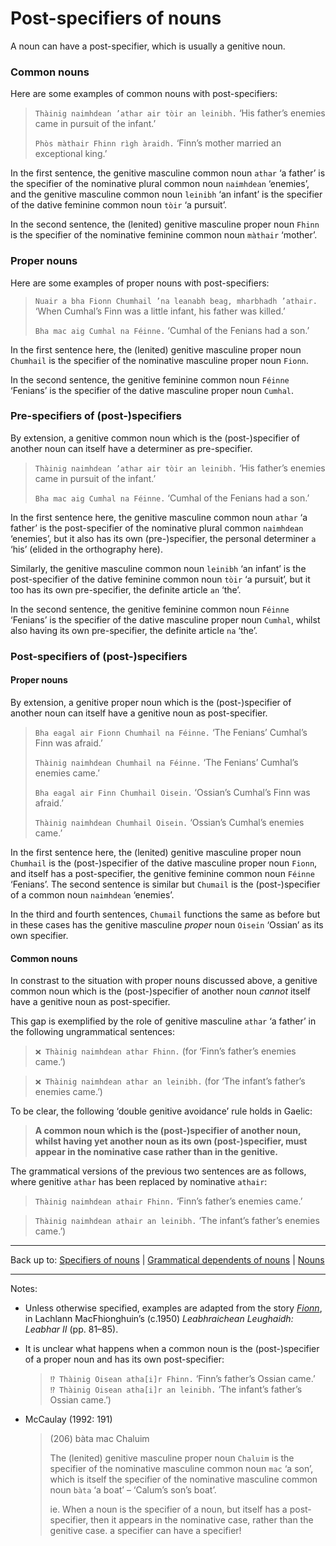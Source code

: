 # Post-specifiers of nouns

A noun can have a post-specifier, which is usually a genitive noun.

### Common nouns

Here are some examples of common nouns with post-specifiers:

> `Thàinig naimhdean ’athar air tòir an leinibh.` ‘His father’s enemies came in pursuit of the infant.’
> 
> `Phòs màthair Fhinn rìgh àraidh.` ‘Finn’s mother married an exceptional king.’

In the first sentence, the genitive masculine common noun `athar` ‘a father’ is the specifier of the nominative plural common noun `naimhdean` ‘enemies’, and the genitive masculine common noun `leinibh` ‘an infant’ is the specifier of the dative feminine common noun `tòir` ‘a pursuit’.

In the second sentence, the (lenited) genitive masculine proper noun `Fhinn` is the specifier of the nominative feminine common noun `màthair` ‘mother’.

### Proper nouns

Here are some examples of proper nouns with post-specifiers:

> `Nuair a bha Fionn Chumhail ’na leanabh beag, mharbhadh ’athair.` ‘When Cumhal’s Finn was a little infant, his father was killed.’
>
> `Bha mac aig Cumhal na Féinne.` ‘Cumhal of the Fenians had a son.’

In the first sentence here, the (lenited) genitive masculine proper noun `Chumhail` is the specifier of the nominative masculine proper noun `Fionn`.

In the second sentence, the genitive feminine common noun `Féinne` ‘Fenians’ is the specifier of the dative masculine proper noun `Cumhal`.

### Pre-specifiers of (post-)specifiers

By extension, a genitive common noun which is the (post-)specifier of another noun can itself have a determiner as pre-specifier.

> `Thàinig naimhdean ’athar air tòir an leinibh.` ‘His father’s enemies came in pursuit of the infant.’
>
> `Bha mac aig Cumhal na Féinne.` ‘Cumhal of the Fenians had a son.’

In the first sentence here, the genitive masculine common noun `athar` ‘a father’ is the post-specifier of the nominative plural common `naimhdean` ‘enemies’, but it also has its own (pre-)specifier, the personal determiner `a` ‘his’ (elided in the orthography here).

Similarly, the genitive masculine common noun `leinibh` ‘an infant’ is the post-specifier of the dative feminine common noun `tòir` ‘a pursuit’, but it too has its own pre-specifier, the definite article `an` ‘the’.

In the second sentence, the genitive feminine common noun `Féinne` ‘Fenians’ is the specifier of the dative masculine proper noun `Cumhal`, whilst also having its own pre-specifier, the definite article `na` ‘the’.

### Post-specifiers of (post-)specifiers

#### Proper nouns

By extension, a genitive proper noun which is the (post-)specifier of another noun can itself have a genitive noun as post-specifier.

> `Bha eagal air Fionn Chumhail na Féinne.` ‘The Fenians’ Cumhal’s Finn was afraid.’
> 
> `Thàinig naimhdean Chumhail na Féinne.` ‘The Fenians’ Cumhal’s enemies came.’
>
> `Bha eagal air Finn Chumhail Oisein.` ‘Ossian’s Cumhal’s Finn was afraid.’
> 
> `Thàinig naimhdean Chumhail Oisein.` ‘Ossian’s Cumhal’s enemies came.’

In the first sentence here, the (lenited) genitive masculine proper noun `Chumhail` is the (post-)specifier of the dative masculine proper noun `Fionn`, and itself has a post-specifier, the genitive feminine common noun `Féinne` ‘Fenians’. The second sentence is similar but `Chumail` is the (post-)specifier of a common noun `naimhdean` ‘enemies’.

In the third and fourth sentences, `Chumail` functions the same as before but in these cases has the genitive masculine *proper* noun `Oisein` ‘Ossian’ as its own specifier.

#### Common nouns

In constrast to the situation with proper nouns discussed above, a genitive common noun which is the (post-)specifier of another noun *cannot* itself have a genitive noun as post-specifier.

This gap is exemplified by the role of genitive masculine `athar` ‘a father’ in the following ungrammatical sentences:

> `❌ Thàinig naimhdean athar Fhinn.` (for ‘Finn’s father’s enemies came.’)

> `❌ Thàinig naimhdean athar an leinibh.` (for ‘The infant’s father’s enemies came.’)

To be clear, the following ‘double genitive avoidance’ rule holds in Gaelic:

> **A common noun which is the (post-)specifier of another noun, whilst having yet another noun as its own (post-)specifier, must appear in the nominative case rather than in the genitive.**

The grammatical versions of the previous two sentences are as follows, where genitive `athar` has been replaced by nominative `athair`:

> `Thàinig naimhdean athair Fhinn.` ‘Finn’s father’s enemies came.’

> `Thàinig naimhdean athair an leinibh.` ‘The infant’s father’s enemies came.’)

----

Back up to: [Specifiers of nouns](index.md) \| [Grammatical dependents of nouns](../index.md) \| [Nouns](../../index.md)

----

Notes:

- Unless otherwise specified, examples are adapted from the story *[Fionn](../../../texts/Fionn.md)*, in Lachlann MacFhionghuin’s (c.1950) *Leabhraichean Leughaidh: Leabhar II* (pp. 81–85).

- It is unclear what happens when a common noun is the (post-)specifier of a proper noun and has its own post-specifier:
  > `⁉️ Thàinig Oisean atha[i]r Fhinn.` ‘Finn’s father’s Ossian came.’  
  > `⁉️ Thàinig Oisean atha[i]r an leinibh.` ‘The infant’s father’s Ossian came.’)

- McCaulay (1992: 191)
  > (206) bàta mac Chaluim
  >
  > The (lenited) genitive masculine proper noun `Chaluim` is the specifier of the nominative masculine common noun `mac` ‘a son’, which is itself the specifier of the nominative masculine common noun `bàta` ‘a boat’ – ‘Calum’s son’s boat’.
  >
  > ie. When a noun is the specifier of a noun, but itself has a post-specifier, then it appears in the nominative case, rather than the genitive case.
  > a specifier can have a specifier!

